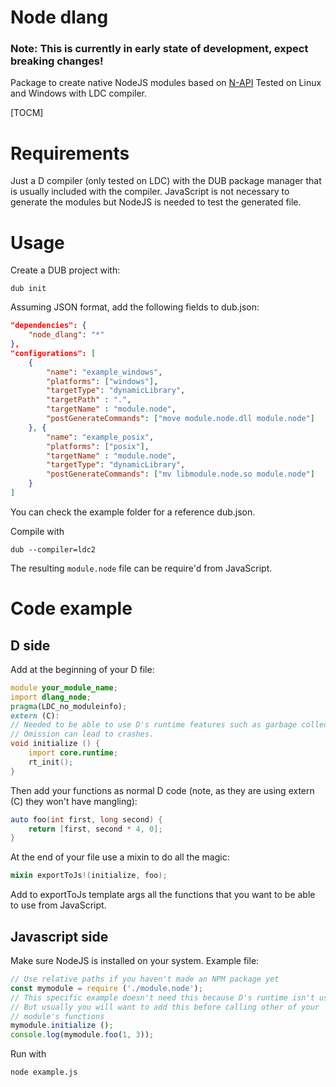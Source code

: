 # Node dlang
### **Note: This is currently in early state of development, expect breaking changes!**
Package to create native NodeJS modules based on [N-API](https://nodejs.org/api/n-api.html "N-API")
Tested on Linux and Windows with LDC compiler.

[TOCM]

# Requirements
Just a D compiler (only tested on LDC) with the DUB package manager that is usually included with the compiler.
JavaScript is not necessary to generate the modules but NodeJS is needed to test the generated file.
# Usage
Create a DUB project with:
```shell
dub init
```
Assuming JSON format, add the following fields to dub.json:
```json
"dependencies": {
	"node_dlang": "*"
},
"configurations": [
	{
		"name": "example_windows",
		"platforms": ["windows"],
		"targetType": "dynamicLibrary",
		"targetPath" : ".",
		"targetName" : "module.node",
		"postGenerateCommands": ["move module.node.dll module.node"]
	}, {
		"name": "example_posix",
		"platforms": ["posix"],
		"targetName" : "module.node",
		"targetType": "dynamicLibrary",
		"postGenerateCommands": ["mv libmodule.node.so module.node"]
	}
]
```

You can check the example folder for a reference dub.json.

Compile with
```shell
dub --compiler=ldc2
```
The resulting `module.node` file can be require'd from JavaScript.

# Code example
## D side
Add at the beginning of your D file:
```d
module your_module_name;
import dlang_node;
pragma(LDC_no_moduleinfo);
extern (C):
// Needed to be able to use D's runtime features such as garbage collector
// Omission can lead to crashes.
void initialize () {
	import core.runtime;
	rt_init();
}
```
Then add your functions as normal D code (note, as they are using extern (C) they won't have mangling):
```d
auto foo(int first, long second) {
	return [first, second * 4, 0];
}
```
At the end of your file use a mixin to do all the magic:
```d
mixin exportToJs!(initialize, foo);
```
Add to exportToJs template args all the functions that you want to be able to use from JavaScript.
## Javascript side
Make sure NodeJS is installed on your system.
Example file:
```javascript
// Use relative paths if you haven't made an NPM package yet
const mymodule = require ('./module.node');
// This specific example doesn't need this because D's runtime isn't used
// But usually you will want to add this before calling other of your
// module's functions
mymodule.initialize ();
console.log(mymodule.foo(1, 3));
```
Run with
```shell
node example.js
```
